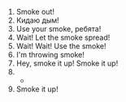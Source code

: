 1. Smoke out!
2. Кидаю дым!
3. Use your smoke, ребята!
4. Wait! Let the smoke spread!
5. Wait! Wait! Use the smoke!
6. I'm throwing smoke!
7. Hey, smoke it up! Smoke it up!
8. -
9. Smoke it up!